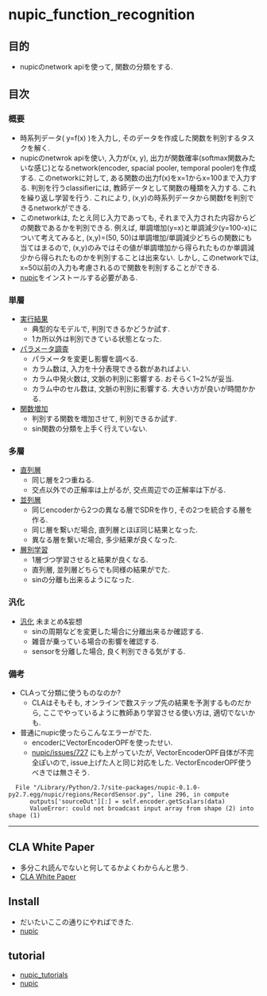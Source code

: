 nupic_function_recognition
====

## 目的
+ nupicのnetwork apiを使って, 関数の分類をする.

## 目次
### 概要
+ 時系列データ( y=f(x) )を入力し, そのデータを作成した関数を判別するタスクを解く.
+ nupicのnetwrok apiを使い, 入力が(x, y), 出力が関数確率(softmax関数みたいな感じ)となるnetwork(encoder, spacial pooler, temporal pooler)を作成する. このnetworkに対して, ある関数の出力f(x)をx=1からx=100まで入力する. 判別を行うclassifierには, 教師データとして関数の種類を入力する. これを繰り返し学習を行う. これにより, (x,y)の時系列データから関数fを判別できるnetworkができる.
+ このnetworkは, たとえ同じ入力であっても, それまで入力された内容からどの関数であるかを判別できる. 例えば, 単調増加(y=x)と単調減少(y=100-x)について考えてみると, (x,y)=(50, 50)は単調増加/単調減少どちらの関数にも当てはまるので, (x,y)のみではその値が単調増加から得られたものか単調減少から得られたものかを判別することは出来ない. しかし, このnetworkでは, x=50以前の入力も考慮されるので関数を判別することができる.
+ [nupic](https://github.com/numenta/nupic)をインストールする必要がある.

### 単層
+ [実行結果](docs/single.md) 
  + 典型的なモデルで, 判別できるかどうか試す.
  + 1カ所以外は判別できている状態となった.
+ [パラメータ調査](docs/parameter.md)
  + パラメータを変更し影響を調べる.
  + カラム数は, 入力を十分表現できる数があればよい.
  + カラム中発火数は, 文脈の判別に影響する. おそらく1~2%が妥当.
  + カラム中のセル数は, 文脈の判別に影響する. 大きい方が良いが時間かかる.
+ [関数増加](docs/add_function.md)
  + 判別する関数を増加させて, 判別できるか試す.
  + sin関数の分類を上手く行えていない.


### 多層
+ [直列層](docs/series_layer.md)
  + 同じ層を2つ重ねる.
  + 交点以外での正解率は上がるが, 交点周辺での正解率は下がる.
+ [並列層](docs/parallel_layer.md) 
  + 同じencoderから2つの異なる層でSDRを作り, その2つを統合する層を作る.
  + 同じ層を繋いだ場合, 直列層とほぼ同じ結果となった.
  + 異なる層を繋いだ場合, 多少結果が良くなった.
+ [層別学習](docs/unit_learning.md)
  + 1層づつ学習させると結果が良くなる.
  + 直列層, 並列層どちらでも同様の結果がでた.
  + sinの分離も出来るようになった.


### 汎化
+ [汎化](docs/generalization.md) 未まとめ&妄想
  + sinの周期などを変更した場合に分離出来るか確認する.
  + 雑音が乗っている場合の影響を確認する.
  + sensorを分離した場合, 良く判別できる気がする.

### 備考
+ CLAって分類に使うものなのか?
  + CLAはそもそも, オンラインで数ステップ先の結果を予測するものだから, ここでやっているように教師あり学習させる使い方は, 適切でないかも.
+ 普通にnupic使ったらこんなエラーがでた.
  + encoderにVectorEncoderOPFを使ったせい.
  + [nupic/issues/727](https://github.com/numenta/nupic/issues/727) にも上がっていたが, VectorEncoderOPF自体が不完全ぽいので, issue上げた人と同じ対応をした. VectorEncoderOPF使うべきでは無さそう.
```
  File "/Library/Python/2.7/site-packages/nupic-0.1.0-py2.7.egg/nupic/regions/RecordSensor.py", line 296, in compute
      outputs['sourceOut'][:] = self.encoder.getScalars(data)
      ValueError: could not broadcast input array from shape (2) into shape (1)
```

---

## CLA White Paper
+ 多分これ読んでないと何してるかよくわからんと思う.
+ [CLA White Paper](http://numenta.org/cla-white-paper.html)

## Install
+ だいたいここの通りにやればできた.
+ [nupic](https://github.com/numenta/nupic)

## tutorial
+ [nupic_tutorials](https://github.com/kokukuma/nupic_tutorials#network_api)
+ [nupic](https://github.com/numenta/nupic/tree/master/examples/network)

